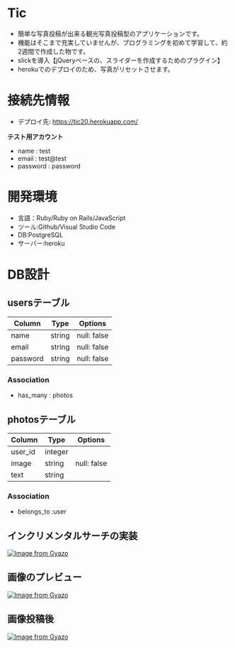 # Tic
- 簡単な写真投稿が出来る観光写真投稿型のアプリケーションです。
- 機能はそこまで充実していませんが、プログラミングを初めて学習して、約2週間で作成した物です。
- slickを導入【jQueryベースの、スライダーを作成するためのプラグイン】
- herokuでのデプロイのため、写真がリセットさせます。

# 接続先情報
- デプロイ先: https://tic20.herokuapp.com/

**テスト用アカウント**
- name : test 
- email : test@test
- password : password

# 開発環境　
- 言語：Ruby/Ruby on Rails/JavaScript
- ツール:Github/Visual Studio Code
- DB:PostgreSQL
- サーバー:heroku

# DB設計

## usersテーブル
|Column|Type|Options|
|------|----|-------|
|name|string|null: false | 
|email|string|null: false|
|password|string|null: false|

### Association
- has_many : photos

## photosテーブル
|Column|Type|Options|
|------|----|-------|
|user_id|integer||
|image|string|null: false|
|text|string||

### Association
- belongs_to :user

## インクリメンタルサーチの実装
[![Image from Gyazo](https://i.gyazo.com/079a7aed164fef04ac383956e7f6e947.gif)](https://gyazo.com/079a7aed164fef04ac383956e7f6e947)

## 画像のプレビュー
[![Image from Gyazo](https://i.gyazo.com/a3ee2e8a3a9148f36cf76c9533746253.gif)](https://gyazo.com/a3ee2e8a3a9148f36cf76c9533746253)

## 画像投稿後
[![Image from Gyazo](https://i.gyazo.com/16949d273e1116d93cd9fa45a5be49d1.gif)](https://gyazo.com/16949d273e1116d93cd9fa45a5be49d1)
